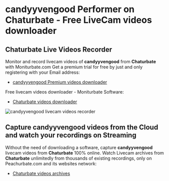 # candyyvengood Performer on Chaturbate - Free LiveCam videos downloader

## Chaturbate Live Videos Recorder

Monitor and record livecam videos of **candyyvengood** from **Chaturbate** with Moniturbate.com
Get a premium trial for free by just and only registering with your Email address:
* [candyyvengood Premium videos downloader](https://moniturbate.com/request-demo-licence-key.html)

Free livecam videos downloader - Moniturbate Software:
* [Chaturbate videos downloader](https://moniturbate.com/moniturbate-download-software.html)

![candyyvengood livecam videos recorder](https://peachurnet.com/templates/moniturbate-software.png)


## Capture candyyvengood videos from the Cloud and watch your recordings on Streaming

Without the need of downloading a software, capture **candyyvengood** livecam videos from **Chaturbate** 100% online.
Watch Livecam archives from **Chaturbate** unlimitedly from thousands of existing recordings, only on Peachurbate.com and its websites network:
* [Chaturbate videos archives](https://peachurnet.com/)